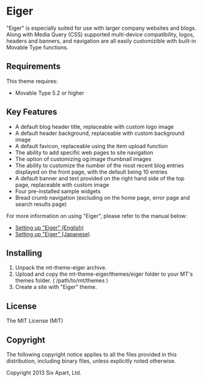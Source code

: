 # Eiger
"Eiger" is especially suited for use with larger company websites and blogs. Along with Media Query (CSS) supported multi-device compatibility, logos, headers and banners, and navigation are all easily customizible with built-in Movable Type functions.

## Requirements
This theme requires:

* Movable Type 5.2 or higher

## Key Features
* A default blog header title, replaceable with custom logo image
* A default header background, replaceable with custom background image
* A default favicon, replaceable using the item upload function
* The ability to add specific web pages to site navigation
* The option of customizing og:image thumbnail images
* The ability to customize the number of the most recent blog entries displayed on the front page, with the default being 10 entries
* A default banner and text provided on the right hand side of the top page, replaceable with custom image
* Four pre-installed sample widgets
* Bread crumb navigation (excluding on the home page, error page and search results page)

For more information on using "Eiger", please refer to the manual below:

* [Setting up "Eiger" (English)](http://www.movabletype.org/documentation/mt5/design/themes/eiger.html)
* [Setting up "Eiger" (Japanese)](http://www.movabletype.jp/documentation/mt5/design/themes/eiger.html)

## Installing
1. Unpack the mt-theme-eiger archive.
2. Upload and copy the mt-theme-eiger/themes/eiger folder to your MT's themes folder. ( /path/to/mt/themes )
4. Create a site with "Eiger" theme.

## License
The MIT License (MIT)

## Copyright
The following copyright notice applies to all the files provided in this distribution, including binary files, unless explicitly noted otherwise.

Copyright 2013 Six Apart, Ltd.
